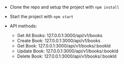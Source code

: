 - Clone the repo and setup the project with `npm install`

- Start the project with `npm start`
- API methods:
  - Get All Books: 127.0.0.1:3000/api/v1/books
  - Create Book: 127.0.0.1:3000/api/v1/books
  - Get Book: 127.0.0.1:3000/api/v1/books/:bookId
  - Update Book: 127.0.0.1:3000/api/v1/books/:bookId
  - Delete Book: 127.0.0.1:3000/api/v1/books/:bookId
